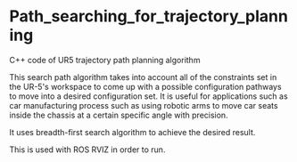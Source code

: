 # Path_searching_for_trajectory_planning
C++ code of UR5 trajectory path planning algorithm 

This search path algorithm takes into account all of the constraints set in the UR-5's workspace to come up with a possible
configuration pathways to move into a desired configuration set. 
It is useful for applications such as car manufacturing process such as using robotic arms to move car seats inside the chassis at a certain specific angle with precision. 

It uses breadth-first search algorithm to achieve the desired result.

This is used with ROS RVIZ in order to run.
